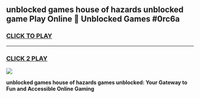
## unblocked games house of hazards unblocked game Play Online 👋 Unblocked Games #0rc6a
<h3>
<a href="https://premium.freeplayer.one?title=unblocked_games_house_of_hazards&ref=21F">CLICK TO PLAY</a></h3>
<hr>

<h3>
<a href="https://premium.freeplayer.one?title=unblocked_games_house_of_hazards&ref=21F">CLICK 2 PLAY</a>
  
</h3>

<a href="https://premium.freeplayer.one?title=unblocked_games_house_of_hazards&ref=21F/"><img src="https://clearcache.store/games.png"></a>


**unblocked games house of hazards games unblocked: Your Gateway to Fun and Accessible Online Gaming**

